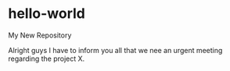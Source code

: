 # hello-world
My New Repository

Alright guys
I have to inform you all that we nee an urgent meeting regarding the project X.
